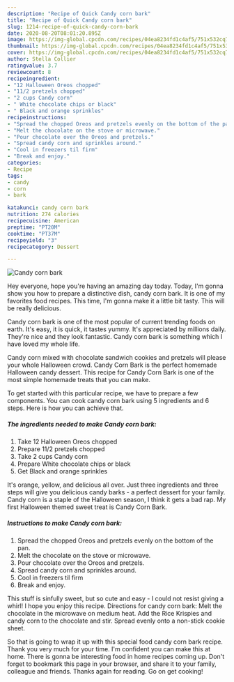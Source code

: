 ```yaml
---
description: "Recipe of Quick Candy corn bark"
title: "Recipe of Quick Candy corn bark"
slug: 1214-recipe-of-quick-candy-corn-bark
date: 2020-08-20T08:01:20.895Z
image: https://img-global.cpcdn.com/recipes/04ea8234fd1c4af5/751x532cq70/candy-corn-bark-recipe-main-photo.jpg
thumbnail: https://img-global.cpcdn.com/recipes/04ea8234fd1c4af5/751x532cq70/candy-corn-bark-recipe-main-photo.jpg
cover: https://img-global.cpcdn.com/recipes/04ea8234fd1c4af5/751x532cq70/candy-corn-bark-recipe-main-photo.jpg
author: Stella Collier
ratingvalue: 3.7
reviewcount: 8
recipeingredient:
- "12 Halloween Oreos chopped"
- "11/2 pretzels chopped"
- "2 cups Candy corn"
- " White chocolate chips or black"
- " Black and orange sprinkles"
recipeinstructions:
- "Spread the chopped Oreos and pretzels evenly on the bottom of the pan."
- "Melt the chocolate on the stove or microwave."
- "Pour chocolate over the Oreos and pretzels."
- "Spread candy corn and sprinkles around."
- "Cool in freezers til firm"
- "Break and enjoy."
categories:
- Recipe
tags:
- candy
- corn
- bark

katakunci: candy corn bark 
nutrition: 274 calories
recipecuisine: American
preptime: "PT20M"
cooktime: "PT37M"
recipeyield: "3"
recipecategory: Dessert

---
```



![Candy corn bark](https://img-global.cpcdn.com/recipes/04ea8234fd1c4af5/751x532cq70/candy-corn-bark-recipe-main-photo.jpg)

Hey everyone, hope you're having an amazing day today. Today, I'm gonna show you how to prepare a distinctive dish, candy corn bark. It is one of my favorites food recipes. This time, I'm gonna make it a little bit tasty. This will be really delicious.

Candy corn bark is one of the most popular of current trending foods on earth. It's easy, it is quick, it tastes yummy. It's appreciated by millions daily. They're nice and they look fantastic. Candy corn bark is something which I have loved my whole life.

Candy corn mixed with chocolate sandwich cookies and pretzels will please your whole Halloween crowd. Candy Corn Bark is the perfect homemade Halloween candy dessert. This recipe for Candy Corn Bark is one of the most simple homemade treats that you can make.


To get started with this particular recipe, we have to prepare a few components. You can cook candy corn bark using 5 ingredients and 6 steps. Here is how you can achieve that.

<!--inarticleads1-->

##### The ingredients needed to make Candy corn bark:

1. Take 12 Halloween Oreos chopped
1. Prepare 11/2 pretzels chopped
1. Take 2 cups Candy corn
1. Prepare  White chocolate chips or black
1. Get  Black and orange sprinkles


It&#39;s orange, yellow, and delicious all over. Just three ingredients and three steps will give you delicious candy barks - a perfect dessert for your family. Candy corn is a staple of the Halloween season, I think it gets a bad rap. My first Halloween themed sweet treat is Candy Corn Bark. 

<!--inarticleads2-->

##### Instructions to make Candy corn bark:

1. Spread the chopped Oreos and pretzels evenly on the bottom of the pan.
1. Melt the chocolate on the stove or microwave.
1. Pour chocolate over the Oreos and pretzels.
1. Spread candy corn and sprinkles around.
1. Cool in freezers til firm
1. Break and enjoy.


This stuff is sinfully sweet, but so cute and easy - I could not resist giving a whirl! I hope you enjoy this recipe. Directions for candy corn bark: Melt the chocolate in the microwave on medium heat. Add the Rice Krispies and candy corn to the chocolate and stir. Spread evenly onto a non-stick cookie sheet. 

So that is going to wrap it up with this special food candy corn bark recipe. Thank you very much for your time. I'm confident you can make this at home. There is gonna be interesting food in home recipes coming up. Don't forget to bookmark this page in your browser, and share it to your family, colleague and friends. Thanks again for reading. Go on get cooking!

